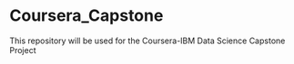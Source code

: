 # Coursera_Capstone
This repository will be used for the Coursera-IBM Data Science Capstone Project 
